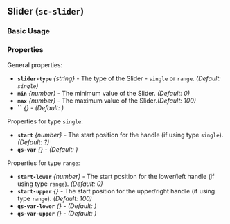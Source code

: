 ## Slider (`sc-slider`)

### Basic Usage

### Properties

General properties:  

- **`slider-type`** *{string}* - The type of the Slider - `single` or `range`. *(Default: `single`)*
- **`min`** *{number}* - The minimum value of the Slider. *(Default: 0)*
- **`max`** *{number}* - The maximum value of the Slider.*(Default: 100)*
- **``** *{}* - *(Default: )*

Properties for type `single`:  

- **`start`** *{number}* - The start position for the handle (if using type `single`). *(Default: ?)*
- **`qs-var`** *{}* - *(Default: )*

Properties for type `range`:  

- **`start-lower`** *{number}* - The start position for the lower/left handle (if using type `range`). *(Default: 0)*
- **`start-upper`** *{}* - The start position for the upper/right handle (if using type `range`). *(Default: 100)*
- **`qs-var-lower`** *{}* - *(Default: )*
- **`qs-var-upper`** *{}* - *(Default: )*
